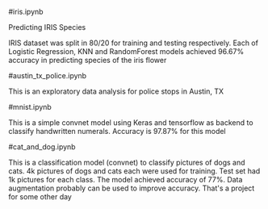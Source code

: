 #iris.ipynb

Predicting IRIS Species

IRIS dataset was split in 80/20 for training and testing respectively. Each of Logistic Regression, KNN and RandomForest models achieved 96.67% accuracy in predicting species of the iris flower


#austin_tx_police.ipynb

This is an exploratory data analysis for police stops in Austin, TX

#mnist.ipynb

This is a simple convnet model using Keras and tensorflow as backend to classify handwritten numerals. Accuracy is 97.87% for this model

#cat_and_dog.ipynb

This is a classification model (convnet) to classify pictures of dogs and cats. 4k pictures of dogs and cats each were used for training. Test set had 1k pictures for each class. The model achieved accuracy of 77%. Data augmentation probably can be used to improve accuracy. That's a project for some other day
